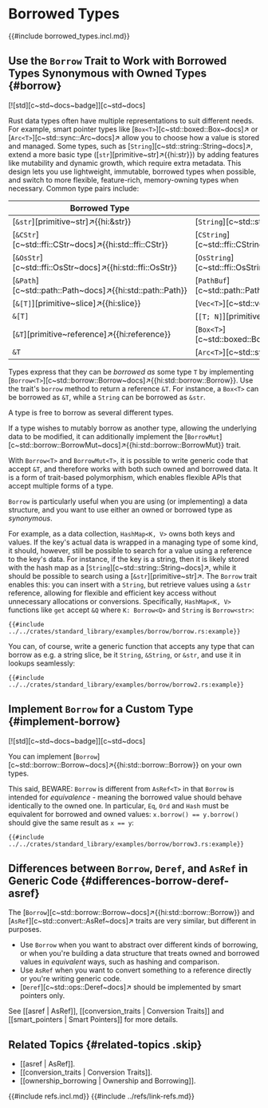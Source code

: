 # Borrowed Types

{{#include borrowed_types.incl.md}}

## Use the `Borrow` Trait to Work with Borrowed Types Synonymous with Owned Types {#borrow}

[![std][c~std~docs~badge]][c~std~docs]

Rust data types often have multiple representations to suit different needs. For example, smart pointer types like [`Box<T>`][c~std::boxed::Box~docs]↗ or [`Arc<T>`][c~std::sync::Arc~docs]↗ allow you to choose how a value is stored and managed. Some types, such as [`String`][c~std::string::String~docs]↗, extend a more basic type ([`str`][primitive~str]↗{{hi:str}}) by adding features like mutability and dynamic growth, which require extra metadata. This design lets you use lightweight, immutable, borrowed types when possible, and switch to more flexible, feature-rich, memory-owning types when necessary. Common type pairs include:

| Borrowed Type | Owned Type |
|---|---|
| [`&str`][primitive~str]↗{{hi:&str}} | [`String`][c~std::string::String~docs]↗ |
| [`&CStr`][c~std::ffi::CStr~docs]↗{{hi:std::ffi::CStr}} | [`CString`][c~std::ffi::CString~docs]↗{{hi:std::ffi::CString}} |
| [`&OsStr`][c~std::ffi::OsStr~docs]↗{{hi:std::ffi::OsStr}} | [`OsString`][c~std::ffi::OsString~docs]↗{{hi:std::ffi::OsString}} |
| [`&Path`][c~std::path::Path~docs]↗{{hi:std::path::Path}} | [`PathBuf`][c~std::path::PathBuf~docs]↗{{hi:std::path::PathBuf}} |
| [`&[T]`][primitive~slice]↗{{hi:slice}} | [`Vec<T>`][c~std::vec::Vec~docs]↗{{hi:std::vec::Vec}} |
| `&[T]` | [`[T; N]`][primitive~array]↗{{hi:array}} |
| [`&T`][primitive~reference]↗{{hi:reference}} | [`Box<T>`][c~std::boxed::Box~docs]↗{{hi:std::boxed::Box}} |
| `&T` | [`Arc<T>`][c~std::sync::Arc~docs]↗{{hi:std::sync::Arc}} |

Types express that they can be _borrowed as_ some type `T` by implementing [`Borrow<T>`][c~std::borrow::Borrow~docs]↗{{hi:std::borrow::Borrow}}. Use the trait's `borrow` method to return a reference `&T`. For instance, a `Box<T>` can be borrowed as `&T`, while a `String` can be borrowed as `&str`.

A type is free to borrow as several different types.

If a type wishes to mutably borrow as another type, allowing the underlying data to be modified, it can additionally implement the [`BorrowMut`][c~std::borrow::BorrowMut~docs]↗{{hi:std::borrow::BorrowMut}} trait.

With `Borrow<T>` and `BorrowMut<T>`, it is possible to write generic code that accept `&T`, and therefore works with both such owned and borrowed data. It is a form of trait-based polymorphism, which enables flexible APIs that accept multiple forms of a type.

`Borrow` is particularly useful when you are using (or implementing) a data structure, and you want to use either an owned or borrowed type as _synonymous_.

For example, as a data collection, `HashMap<K, V>` owns both keys and values. If the key's actual data is wrapped in a managing type of some kind, it should, however, still be possible to search for a value using a reference to the key's data. For instance, if the key is a string, then it is likely stored with the hash map as a [`String`][c~std::string::String~docs]↗, while it should be possible to search using a [`&str`][primitive~str]↗. The `Borrow` trait enables this: you can insert with a `String`, but retrieve values using a `&str` reference, allowing for flexible and efficient key access without unnecessary allocations or conversions. Specifically, `HashMap<K, V>` functions like `get` accept `&Q` where `K: Borrow<Q>` and `String` is `Borrow<str>`:

```rust,editable
{{#include ../../crates/standard_library/examples/borrow/borrow.rs:example}}
```

You can, of course, write a generic function that accepts any type that can borrow as e.g. a string slice, be it `String`, `&String`, or `&str`, and use it in lookups seamlessly:

```rust,editable
{{#include ../../crates/standard_library/examples/borrow/borrow2.rs:example}}
```

## Implement `Borrow` for a Custom Type {#implement-borrow}

[![std][c~std~docs~badge]][c~std~docs]

You can implement [`Borrow`][c~std::borrow::Borrow~docs]↗{{hi:std::borrow::Borrow}} on your own types.

This said, BEWARE: `Borrow` is different from `AsRef<T>` in that `Borrow` is intended for _equivalence_ - meaning the borrowed value should behave identically to the owned one. In particular, `Eq`, `Ord` and `Hash` must be equivalent for borrowed and owned values: `x.borrow() == y.borrow()` should give the same result as `x == y`:

```rust,editable
{{#include ../../crates/standard_library/examples/borrow/borrow3.rs:example}}
```

## Differences between `Borrow`, `Deref`, and `AsRef` in Generic Code {#differences-borrow-deref-asref}

The [`Borrow`][c~std::borrow::Borrow~docs]↗{{hi:std::borrow::Borrow}} and [`AsRef`][c~std::convert::AsRef~docs]↗ traits are very similar, but different in purposes.

- Use `Borrow` when you want to abstract over different kinds of borrowing, or when you're building a data structure that treats owned and borrowed values in _equivalent_ ways, such as hashing and comparison.
- Use `AsRef` when you want to convert something to a reference directly or you're writing generic code.
- [`Deref`][c~std::ops::Deref~docs]↗ should be implemented by smart pointers only.

See [[asref | AsRef]], [[conversion_traits | Conversion Traits]] and [[smart_pointers | Smart Pointers]] for more details.

## Related Topics {#related-topics .skip}

- [[asref | AsRef]].
- [[conversion_traits | Conversion Traits]].
- [[ownership_borrowing | Ownership and Borrowing]].

{{#include refs.incl.md}}
{{#include ../refs/link-refs.md}}

<div class="hidden">
</div>
